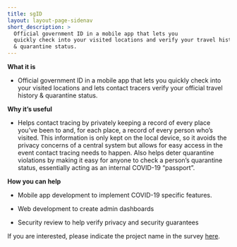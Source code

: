 ```yaml
---
title: sgID
layout: layout-page-sidenav
short_description: >
  Official government ID in a mobile app that lets you
  quickly check into your visited locations and verify your travel history
  & quarantine status.
---
```


**What it is**

- Official government ID in a mobile app that lets you quickly check into your visited locations and lets contact tracers verify your official travel history & quarantine status.

**Why it’s useful**

- Helps contact tracing by privately keeping a record of every place you’ve been to and, for each place, a record of every person who’s visited. This information is only kept on the local device, so it avoids the privacy concerns of a central system but allows for easy access in the event contact tracing needs to happen. Also helps deter quarantine violations by making it easy for anyone to check a person’s quarantine status, essentially acting as an internal COVID-19 “passport”.

**How you can help**

- Mobile app development to implement COVID-19 specific features.

- Web development to create admin dashboards

- Security review to help verify privacy and security guarantees

If you are interested, please indicate the project name in the survey [here](https://go.gov.sg/govtech-volunteers).
